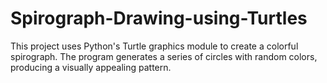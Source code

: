 # Spirograph-Drawing-using-Turtles
This project uses Python's Turtle graphics module to create a colorful spirograph. The program generates a series of circles with random colors, producing a visually appealing pattern.
